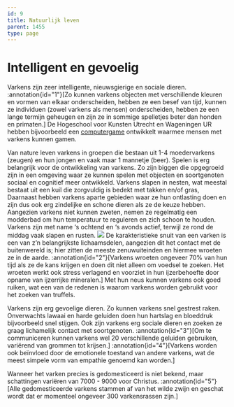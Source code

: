 ```yaml
---
id: 9
title: Natuurlijk leven
parent: 1455
type: page
---
```

# Intelligent en gevoelig

Varkens zijn zeer intelligente, nieuwsgierige en sociale dieren. :annotation{id="1"}[Zo kunnen varkens objecten met verschillende kleuren en vormen van elkaar onderscheiden, hebben ze een besef van tijd, kunnen ze individuen (zowel varkens als mensen) onderscheiden, hebben ze een lange termijn geheugen en zijn ze in sommige spelletjes beter dan honden en primaten.] De Hogeschool voor Kunsten Utrecht en Wageningen UR hebben bijvoorbeeld een [computergame](http://web.archive.org/web/20190926052013/http://www.playingwithpigs.nl/) ontwikkelt waarmee mensen met varkens kunnen gamen.

Van nature leven varkens in groepen die bestaan uit 1-4 moedervarkens (zeugen) en hun jongen en vaak maar 1 mannetje (beer). Spelen is erg belangrijk voor de ontwikkeling van varkens. Zo zijn biggen die opgegroeid zijn in een omgeving waar ze kunnen spelen met objecten en soortgenoten sociaal en cognitief meer ontwikkeld. Varkens slapen in nesten, wat meestal bestaat uit een kuil die zorgvuldig is bedekt met takken en/of gras, Daarnaast hebben varkens aparte gebieden waar ze hun ontlasting doen en zijn dus ook erg zindelijke en schone dieren als ze de keuze hebben. Aangezien varkens niet kunnen zweten, nemen ze regelmatig een modderbad om hun temperatuur te reguleren en zich schoon te houden. Varkens zijn met name ‘s ochtend en ‘s avonds actief, terwijl ze rond de middag vaak slapen en rusten. ![](http://www.ongehoord.info/wp-content/uploads/2014/04/happy-pig.jpg) De karakteristieke snuit van een varken is een van z’n belangrijkste lichaamsdelen, aangezien dit het contact met de buitenwereld is; hier zitten de meeste zenuwuiteinden en hiermee wroeten ze in de aarde. :annotation{id="2"}[Varkens wroeten ongeveer 70% van hun tijd als ze de kans krijgen en doen dit niet alleen om voedsel te zoeken. Het wroeten werkt ook stress verlagend en voorziet in hun ijzerbehoefte door opname van ijzerrijke mineralen.] Met hun neus kunnen varkens ook goed ruiken, wat een van de redenen is waarom varkens worden gebruikt voor het zoeken van truffels.

Varkens zijn erg gevoelige dieren. Zo kunnen varkens snel gestrest raken. Onverwachts lawaai en harde geluiden doen hun hartslag en bloeddruk bijvoorbeeld snel stijgen. Ook zijn varkens erg sociale dieren en zoeken ze graag lichamelijk contact met soortgenoten. :annotation{id="3"}[Om te communiceren kunnen varkens wel 20 verschillende geluiden gebruiken, variërend van grommen tot krijsen.] :annotation{id="4"}[Varkens worden ook beïnvloed door de emotionele toestand van andere varkens, wat de meest simpele vorm van empathie genoemd kan worden.]

Wanneer het varken precies is gedomesticeerd is niet bekend, maar schattingen variëren van 7000 - 9000 voor Christus. :annotation{id="5"}[Alle gedomesticeerde varkens stammen af van het wilde zwijn en geschat wordt dat er momenteel ongeveer 300 varkensrassen zijn.]